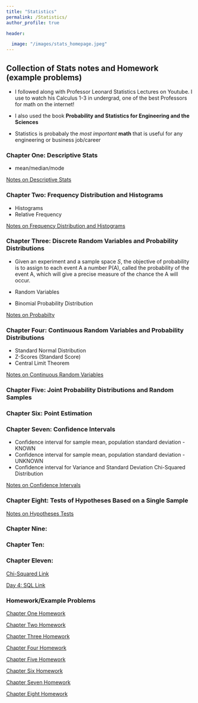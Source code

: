 ```yaml
---
title: "Statistics"
permalink: /Statistics/
author_profile: true

header:

  image: "/images/stats_homepage.jpeg"
---
```



## Collection of Stats notes and Homework (example problems)

* I followed along with Professor Leonard Statistics Lectures on Youtube. I use to watch his Calculus 1-3 in undergrad, one of the best Professors for math on the internet!

* I also used the book **Probability and Statistics for Engineering and the Sciences**

* Statistics is probabaly the *most important* **math** that is useful for any engineering or business job/career



### Chapter One: Descriptive Stats

* mean/median/mode

[Notes on Descriptive Stats](/Files/stats/Stats_Chapter_1.pdf)

### Chapter Two: Frequency Distribution and Histograms

* Histograms
* Relative Frequency

[Notes on Frequency Distribution and Histograms](/Files/stats/Stats_Chapter_2.pdf)


### Chapter Three: Discrete Random Variables and Probability Distributions

* Given an experiment and a sample space *S*, the objective of probability is to assign to each event A a number P(A), called the probability of the event A, which will give a precise measure of the chance the A will occur.

* Random Variables
* Binomial Probability Distribution

[Notes on Probabilty](/Files/stats/Stats_Chapter_3.pdf)


### Chapter Four: Continuous Random Variables and Probability Distributions

* Standard Normal Distribution
* Z-Scores (Standard Score)
* Central Limit Theorem

[Notes on Continuous Random Variables](/Files/stats/Stats_Chapter_4.pdf)


### Chapter Five: Joint Probability Distributions and Random Samples


### Chapter Six: Point Estimation

### Chapter Seven: Confidence Intervals

* Confidence interval for sample mean, population standard deviation -KNOWN
* Confidence interval for sample mean, population standard deviation -UNKNOWN
* Confidence interval for Variance and Standard Deviation Chi-Squared Distribution

[Notes on Confidence Intervals](/Files/stats/Stats_Chapter_7.pdf)


### Chapter Eight: Tests of Hypotheses Based on a Single Sample


[Notes on Hypotheses Tests](/Files/stats/Stats_Chapter_8.pdf)


### Chapter Nine:

### Chapter Ten:

### Chapter Eleven:


[Chi-Squared Link](https://devintheengineer.com/Statistics/stats/chi)


[Day 4: SQL Link](https://devintheengineer.com/Big_Data/big_data/day_4)


### Homework/Example Problems

[Chapter One Homework](/Files/stats/HW/Stats_HW1.pdf)

[Chapter Two Homework](/Files/stats/HW/Stats_HW2.pdf)

[Chapter Three Homework](/Files/stats/HW/Stats_HW3.pdf)

[Chapter Four Homework](/Files/stats/HW/Stats_HW4.pdf)

[Chapter Five Homework](/Files/stats/HW/Stats_HW5.pdf)

[Chapter Six Homework](/Files/stats/HW/Stats_HW6.pdf)

[Chapter Seven Homework](/Files/stats/HW/Stats_HW7.pdf)

[Chapter Eight Homework](/Files/stats/HW/Stats_HW8.pdf)
